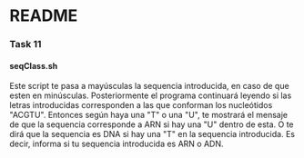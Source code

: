 # README

### Task 11
#### seqClass.sh

Este script te pasa a mayúsculas la sequencia introducida, en caso de que esten en minúsculas.
Posteriormente el programa continuará leyendo si las letras introducidas corresponden a las que conforman los nucleótidos "ACGTU".
Entonces según haya una "T" o una "U", te mostrará el mensaje de que la sequencia corresponde a ARN si hay una "U" dentro de esta.
O te dirá que la sequencia es DNA si hay una "T" en la sequencia introducida.
Es decir, informa si tu sequencia introducida es ARN o ADN.


